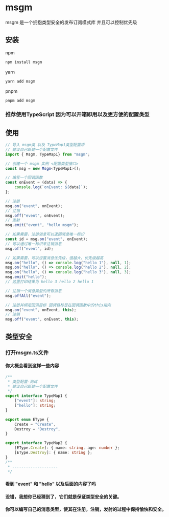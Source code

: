 # msgm
msgm 是一个拥抱类型安全的发布订阅模式库 并且可以控制优先级

## 安装
npm
```bash
npm install msgm
```
yarn
```bash
yarn add msgm
```
pnpm
```bash
pnpm add msgm
```

### 推荐使用TypeScript 因为可以开箱即用以及更方便的配置类型
## 使用
```typescript
// 导入 msgm类 以及 TypeMap1类型配置项
// 建议自己新建一个配置文件
import { Msgm, TypeMap1} from "msgm";

// 创建一个 msgm 实例 <配置类型接口>
const msg = new Msgm<TypeMap1>();

// 编写一个回调函数
const onEvent = (data) => {
    console.log(`onEvent: ${data}`);
};

// 注册
msg.on("event", onEvent);
// 注销
msg.off("event", onEvent);
// 发射
msg.emit("event", "hello msgm");

// 如果需要，注册消息可以返回消息唯一标识
const id = msg.on("event", onEvent);
// 可以通过唯一标识来注销消息
msg.off("event", id);

// 如果需要，可以设置消息优先级，值越大，优先级越高
msg.on("hello", () => console.log("hello 1"), null, 1);
msg.on("hello", () => console.log("hello 2"), null, 2);
msg.on("hello", () => console.log("hello 3"), null, 3);
msg.emit("hello");
// 这里打印结果为 hello 3 hello 2 hello 1

// 注销一个消息类型的所有消息
msg.offAll("event");

// 注册并绑定回调目标 回调目标是在回调函数中的this指向
msg.on("event", onEvent, this);
// 注销
msg.off("event", onEvent, this);
```
## 类型安全
### 打开msgm.ts文件
#### 你大概会看到这样一些内容
```typescript
/**
 * 类型配置-测试
 * 建议自己新建一个配置文件
 */
export interface TypeMap1 {
    ["event"]: string;
    ["hello"]: string;
}

export enum EType {
    Create = "Create",
    Destroy = "Destroy",
}

export interface TypeMap2 {
    [EType.Create]: { name: string, age: number };
    [EType.Destroy]: { name: string };
}
/**
 * --------------------
 */
```
#### 看到 "event" 和 "hello" 以及后面的内容了吗
#### 没错，我想你已经猜到了，它们就是保证类型安全的关键。
#### 你可以编写自己的消息类型，使其在注册，注销，发射的过程中保持愉快和安全。